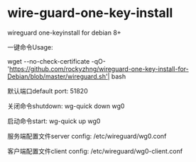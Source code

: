 # wire-guard-one-key-install

wireguard one-keyinstall for debian 8+

一键命令Usage:

wget --no-check-certificate -qO- 'https://github.com/rockyzhng/wireguard-one-key-install-for-Debian/blob/master/wireguard.sh'| bash

默认端口default port: 51820

关闭命令shutdown: wg-quick down wg0

启动命令start: wg-quick up wg0

服务端配置文件server config: /etc/wireguard/wg0.conf

客户端配置文件client config: /etc/wireguard/wg0-client.conf
